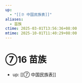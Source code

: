 ```yaml
---
up:
  - "[[⑦ 中国民族表]]"
aliases:
  - 苗族
ctime: 2025-03-01T13:56:36+08:00
mtime: 2025-10-01T11:40:29+08:00
---
```


# ⑦16 苗族

- up: [[⑦ 中国民族表]]
